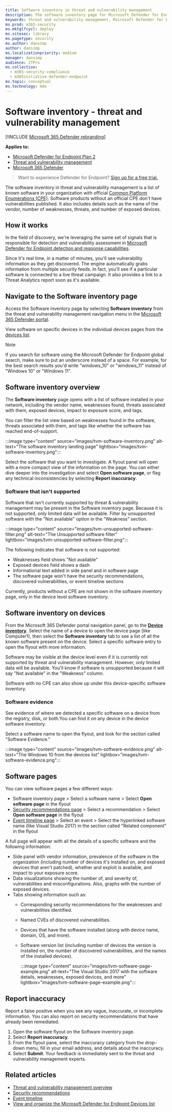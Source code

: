 ```yaml
---
title: Software inventory in threat and vulnerability management
description: The software inventory page for Microsoft Defender for Endpoint's threat and vulnerability management shows how many weaknesses and vulnerabilities have been detected in software.
keywords: threat and vulnerability management, Microsoft Defender for Endpoint, Microsoft Defender for Endpoint software inventory, Microsoft Defender for Endpoint threat & vulnerability management, Microsoft Defender for Endpoint threat & vulnerability management software inventory, Microsoft Defender for Endpoint tvm software inventory, tvm software inventory
ms.prod: m365-security
ms.mktglfcycl: deploy
ms.sitesec: library
ms.pagetype: security
ms.author: dansimp
author: dansimp
ms.localizationpriority: medium
manager: dansimp
audience: ITPro
ms.collection:
  - m365-security-compliance
  - m365initiative-defender-endpoint
ms.topic: conceptual
ms.technology: mde
---
```

# Software inventory - threat and vulnerability management

[!INCLUDE [Microsoft 365 Defender rebranding](../../includes/microsoft-defender.md)]

**Applies to:**
- [Microsoft Defender for Endpoint Plan 2](https://go.microsoft.com/fwlink/?linkid=2154037)
- [Threat and vulnerability management](next-gen-threat-and-vuln-mgt.md)
- [Microsoft 365 Defender](https://go.microsoft.com/fwlink/?linkid=2118804)

> Want to experience Defender for Endpoint? [Sign up for a free trial.](https://signup.microsoft.com/create-account/signup?products=7f379fee-c4f9-4278-b0a1-e4c8c2fcdf7e&ru=https://aka.ms/MDEp2OpenTrial?ocid=docs-wdatp-portaloverview-abovefoldlink)

The software inventory in threat and vulnerability management is a list of known software in your organization with official [Common Platform Enumerations (CPE)](https://nvd.nist.gov/products/cpe). Software products without an official CPE don't have vulnerabilities published. It also includes details such as the name of the vendor, number of weaknesses, threats, and number of exposed devices.

## How it works

In the field of discovery, we're leveraging the same set of signals that is responsible for detection and vulnerability assessment in [Microsoft Defender for Endpoint detection and response capabilities](overview-endpoint-detection-response.md).

Since it's real time, in a matter of minutes, you'll see vulnerability information as they get discovered. The engine automatically grabs information from multiple security feeds. In fact, you'll see if a particular software is connected to a live threat campaign. It also provides a link to a Threat Analytics report soon as it's available.

## Navigate to the Software inventory page

Access the Software inventory page by selecting **Software inventory** from the threat and vulnerability management navigation menu in the [Microsoft 365 Defender portal](portal-overview.md).

View software on specific devices in the individual devices pages from the [devices list](machines-view-overview.md).

> [!NOTE]
> If you search for software using the Microsoft Defender for Endpoint global search, make sure to put an underscore instead of a space. For example, for the best search results you'd write "windows_10" or "windows_11" instead of "Windows 10" or "Windows 11".

## Software inventory overview

The **Software inventory** page opens with a list of software installed in your network, including the vendor name, weaknesses found, threats associated with them, exposed devices, impact to exposure score, and tags.

You can filter the list view based on weaknesses found in the software, threats associated with them, and tags like whether the software has reached end-of-support.

:::image type="content" source="images/tvm-software-inventory.png" alt-text="The software inventory landing page" lightbox="images/tvm-software-inventory.png":::

Select the software that you want to investigate. A flyout panel will open with a more compact view of the information on the page. You can either dive deeper into the investigation and select **Open software page**, or flag any technical inconsistencies by selecting **Report inaccuracy**.

### Software that isn't supported

Software that isn't currently supported by threat & vulnerability management may be present in the Software inventory page. Because it is not supported, only limited data will be available. Filter by unsupported software with the "Not available" option in the "Weakness" section.

:::image type="content" source="images/tvm-unsupported-software-filter.png" alt-text="The Unsupported software filter" lightbox="images/tvm-unsupported-software-filter.png":::

The following indicates that software is not supported:

- Weaknesses field shows "Not available"
- Exposed devices field shows a dash
- Informational text added in side panel and in software page
- The software page won't have the security recommendations, discovered vulnerabilities, or event timeline sections

Currently, products without a CPE are not shown in the software inventory page, only in the device level software inventory.

## Software inventory on devices

From the Microsoft 365 Defender portal navigation panel, go to the **[Device inventory](machines-view-overview.md)**. Select the name of a device to open the device page (like Computer1), then select the **Software inventory** tab to see a list of all the known software present on the device. Select a specific software entry to open the flyout with more information.

Software may be visible at the device level even if it is currently not supported by threat and vulnerability management. However, only limited data will be available. You'll know if software is unsupported because it will say "Not available" in the "Weakness" column.

Software with no CPE can also show up under this device-specific software inventory.

### Software evidence

See evidence of where we detected a specific software on a device from the registry, disk, or both.You can find it on any device in the device software inventory.

Select a software name to open the flyout, and look for the section called "Software Evidence."

:::image type="content" source="images/tvm-software-evidence.png" alt-text="The Windows 10 from the devices list" lightbox="images/tvm-software-evidence.png":::

## Software pages

You can view software pages a few different ways:

- Software inventory page > Select a software name > Select **Open software page** in the flyout
- [Security recommendations page](tvm-security-recommendation.md) > Select a recommendation > Select **Open software page** in the flyout
- [Event timeline page](threat-and-vuln-mgt-event-timeline.md) > Select an event > Select the hyperlinked software name (like Visual Studio 2017) in the section called "Related component" in the flyout

 A full page will appear with all the details of a specific software and the following information:

- Side panel with vendor information, prevalence of the software in the organization (including number of devices it's installed on, and exposed devices that aren't patched), whether and exploit is available, and impact to your exposure score.
- Data visualizations showing the number of, and severity of, vulnerabilities and misconfigurations. Also, graphs with the number of exposed devices.
- Tabs showing information such as:
  - Corresponding security recommendations for the weaknesses and vulnerabilities identified.
  - Named CVEs of discovered vulnerabilities.
  - Devices that have the software installed (along with device name, domain, OS, and more).
  - Software version list (including number of devices the version is installed on, the number of discovered vulnerabilities, and the names of the installed devices).

    :::image type="content" source="images/tvm-software-page-example.png" alt-text="The Visual Studio 2017 with the software details, weaknesses, exposed devices, and more" lightbox="images/tvm-software-page-example.png":::

## Report inaccuracy

Report a false positive when you see any vague, inaccurate, or incomplete information. You can also report on security recommendations that have already been remediated.

1. Open the software flyout on the Software inventory page.
2. Select **Report inaccuracy**.
3. From the flyout pane, select the inaccuracy category from the drop-down menu, fill in your email address, and details about the inaccuracy.
4. Select **Submit**. Your feedback is immediately sent to the threat and vulnerability management experts.

## Related articles

- [Threat and vulnerability management overview](next-gen-threat-and-vuln-mgt.md)
- [Security recommendations](tvm-security-recommendation.md)
- [Event timeline](threat-and-vuln-mgt-event-timeline.md)
- [View and organize the Microsoft Defender for Endpoint Devices list](machines-view-overview.md)
